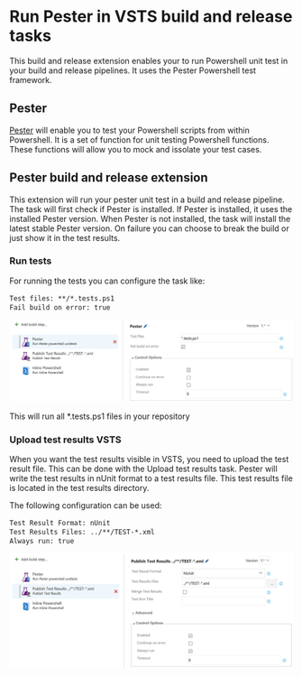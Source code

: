 # Run Pester in VSTS build and release tasks
This build and release extension enables your to run Powershell unit test in your build and release pipelines. It uses the Pester Powershell test framework.

## Pester
[Pester](https://github.com/pester/Pester) will enable you to test your Powershell scripts from within Powershell. It is a set of function for unit testing Powershell functions. These functions will allow you to mock and issolate your test cases.

## Pester build and release extension
This extension will run your pester unit test in a build and release pipeline. 
The task will first check if Pester is installed. If Pester is installed, it uses the installed Pester version. When Pester is not installed, the task will install the latest stable Pester version.
On failure you can choose to break the build or just show it in the test results.

### Run tests
For running the tests you can configure the task like:

```
Test files: **/*.tests.ps1
Fail build on error: true
```

![alt tag](Images/screenshots/vsts-pester1-pester.png)

This will run all *.tests.ps1 files in your repository

### Upload test results VSTS
When you want the test results visible in VSTS, you need to upload the test result file. This can be done with the Upload test results task. Pester will write the test results in nUnit format to a test results file. This test results file is located in the test results directory.

The following configuration can be used:

```
Test Result Format: nUnit
Test Results Files: ../**/TEST-*.xml
Always run: true
```

![alt tag](Images/screenshots/vsts-pester2-pester.png)
